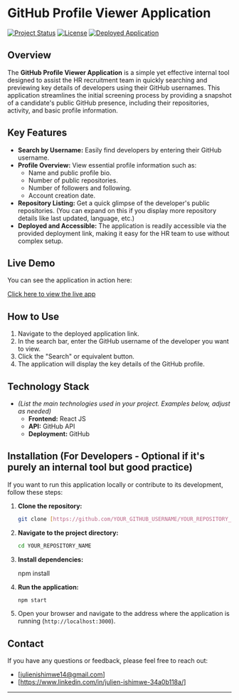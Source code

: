 # GitHub Profile Viewer Application

[![Project Status](https://img.shields.io/badge/Status-Active-brightgreen.svg)](https://github.com/julienish14/github-profile-viewer)
[![License](https://img.shields.io/badge/License-MIT-yellow.svg)](https://opensource.org/licenses/MIT)
[![Deployed Application](https://img.shields.io/badge/Deployed-Live-blueviolet.svg)](https://julienish14.github.io/github-profile-viewer/)

## Overview

The **GitHub Profile Viewer Application** is a simple yet effective internal tool designed to assist the HR recruitment team in quickly searching and previewing key details of developers using their GitHub usernames. This application streamlines the initial screening process by providing a snapshot of a candidate's public GitHub presence, including their repositories, activity, and basic profile information.

## Key Features

- **Search by Username:** Easily find developers by entering their GitHub username.
- **Profile Overview:** View essential profile information such as:
  - Name and public profile bio.
  - Number of public repositories.
  - Number of followers and following.
  - Account creation date.
- **Repository Listing:** Get a quick glimpse of the developer's public repositories. (You can expand on this if you display more repository details like last updated, language, etc.)
- **Deployed and Accessible:** The application is readily accessible via the provided deployment link, making it easy for the HR team to use without complex setup.

## Live Demo

You can see the application in action here:

[Click here to view the live app](https://julienish14.github.io/github-profile-viewer/)

## How to Use

1.  Navigate to the deployed application link.
2.  In the search bar, enter the GitHub username of the developer you want to view.
3.  Click the "Search" or equivalent button.
4.  The application will display the key details of the GitHub profile.

## Technology Stack

- _(List the main technologies used in your project. Examples below, adjust as needed)_
  - **Frontend:** React JS
  - **API:** GitHub API
  - **Deployment:** GitHub

## Installation (For Developers - Optional if it's purely an internal tool but good practice)

If you want to run this application locally or contribute to its development, follow these steps:

1.  **Clone the repository:**
    ```bash
    git clone [https://github.com/YOUR_GITHUB_USERNAME/YOUR_REPOSITORY_NAME.git](https://www.google.com/search?q=https://github.com/julienish14/github-profile-viewer.git)
    ```
2.  **Navigate to the project directory:**
    ```bash
    cd YOUR_REPOSITORY_NAME
    ```
3.  **Install dependencies:**

    npm install

4.  **Run the application:**

    ```bash
    npm start
    ```

5.  Open your browser and navigate to the address where the application is running (`http://localhost:3000`).

## Contact

If you have any questions or feedback, please feel free to reach out:

- [julienishimwe14@gmail.com]
- [https://www.linkedin.com/in/julien-ishimwe-34a0b118a/]

---
